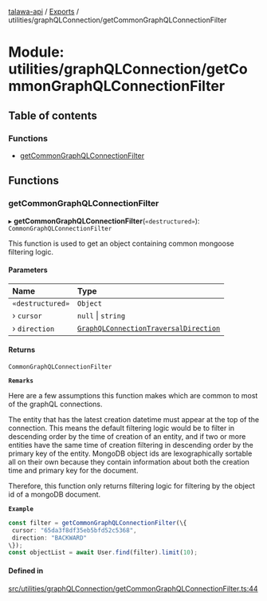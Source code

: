 [talawa-api](../README.md) / [Exports](../modules.md) / utilities/graphQLConnection/getCommonGraphQLConnectionFilter

# Module: utilities/graphQLConnection/getCommonGraphQLConnectionFilter

## Table of contents

### Functions

- [getCommonGraphQLConnectionFilter](utilities_graphQLConnection_getCommonGraphQLConnectionFilter.md#getcommongraphqlconnectionfilter)

## Functions

### getCommonGraphQLConnectionFilter

▸ **getCommonGraphQLConnectionFilter**(`«destructured»`): `CommonGraphQLConnectionFilter`

This function is used to get an object containing common mongoose filtering logic.

#### Parameters

| Name | Type |
| :------ | :------ |
| `«destructured»` | `Object` |
| › `cursor` | ``null`` \| `string` |
| › `direction` | [`GraphQLConnectionTraversalDirection`](utilities_graphQLConnection.md#graphqlconnectiontraversaldirection) |

#### Returns

`CommonGraphQLConnectionFilter`

**`Remarks`**

Here are a few assumptions this function makes which are common to most of the
graphQL connections.

The entity that has the latest creation datetime must appear at the top of the connection. This
means the default filtering logic would be to filter in descending order by the time of creation of
an entity, and if two or more entities have the same time of creation filtering in descending order
by the primary key of the entity. MongoDB object ids are lexographically sortable all on their own
because they contain information about both the creation time and primary key for the document.

Therefore, this function only returns filtering logic for filtering by the object id of a mongoDB
document.

**`Example`**

```ts
const filter = getCommonGraphQLConnectionFilter(\{
 cursor: "65da3f8df35eb5bfd52c5368",
 direction: "BACKWARD"
\});
const objectList = await User.find(filter).limit(10);
```

#### Defined in

[src/utilities/graphQLConnection/getCommonGraphQLConnectionFilter.ts:44](https://github.com/PalisadoesFoundation/talawa-api/blob/708df7e/src/utilities/graphQLConnection/getCommonGraphQLConnectionFilter.ts#L44)
